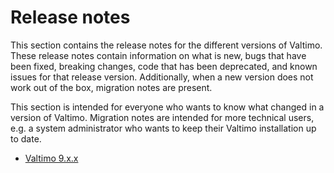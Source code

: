 # Release notes

This section contains the release notes for the different versions of Valtimo. These release notes contain information 
on what is new, bugs that have been fixed, breaking changes, code that has been deprecated, and known issues for that 
release version. Additionally, when a new version does not work out of the box, migration notes are present.

This section is intended for everyone who wants to know what changed in a version of Valtimo. Migration notes are 
intended for more technical users, e.g. a system administrator who wants to keep their Valtimo installation up to date.

* [Valtimo 9.x.x](major9)